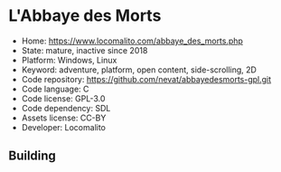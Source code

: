 # L'Abbaye des Morts

- Home: https://www.locomalito.com/abbaye_des_morts.php
- State: mature, inactive since 2018
- Platform: Windows, Linux
- Keyword: adventure, platform, open content, side-scrolling, 2D
- Code repository: https://github.com/nevat/abbayedesmorts-gpl.git
- Code language: C
- Code license: GPL-3.0
- Code dependency: SDL
- Assets license: CC-BY
- Developer: Locomalito

## Building
